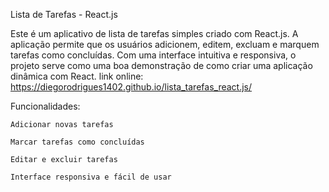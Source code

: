 Lista de Tarefas - React.js

Este é um aplicativo de lista de tarefas simples criado com React.js. A aplicação permite que os usuários adicionem, editem, excluam e marquem tarefas como concluídas. Com uma interface intuitiva e responsiva, o projeto serve como uma boa demonstração de como criar uma aplicação dinâmica com React.
link online: https://diegorodrigues1402.github.io/lista_tarefas_react.js/

Funcionalidades:

    Adicionar novas tarefas

    Marcar tarefas como concluídas

    Editar e excluir tarefas

    Interface responsiva e fácil de usar
